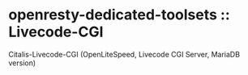 # openresty-dedicated-toolsets :: Livecode-CGI
Citalis-Livecode-CGI (OpenLiteSpeed, Livecode CGI Server, MariaDB version)


